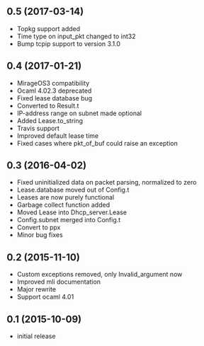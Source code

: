 ## 0.5 (2017-03-14)

* Topkg support added
* Time type on input_pkt changed to int32
* Bump tcpip support to version 3.1.0

## 0.4 (2017-01-21)

* MirageOS3 compatibility
* Ocaml 4.02.3 deprecated
* Fixed lease database bug
* Converted to Result.t
* IP-address range on subnet made optional
* Added Lease.to_string
* Travis support
* Improved default lease time
* Fixed cases where pkt_of_buf could raise an exception

## 0.3 (2016-04-02)

* Fixed uninitialized data on packet parsing, normalized to zero
* Lease.database moved out of Config.t
* Leases are now purely functional
* Garbage collect function added
* Moved Lease into Dhcp_server.Lease
* Config.subnet merged into Config.t
* Convert to ppx
* Minor bug fixes

## 0.2 (2015-11-10)

* Custom exceptions removed, only Invalid_argument now
* Improved mli documentation
* Major rewrite
* Support ocaml 4.01

## 0.1 (2015-10-09)

* initial release
